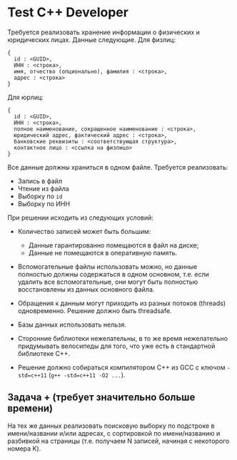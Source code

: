 # Test C++ Developer

Требуется реализовать хранение информации о физических и юридических лицах. Данные следующие.
Для физлиц:
```
{
  id : <GUID>,
  ИНН : <строка>,
  имя, отчество (опционально), фамилия : <строка>,
  адрес : <строка>
}
```
Для юрлиц:
```
{
  id : <GUID>,
  ИНН : <строка>,
  полное наименование, сокращенное наименование : <строка>,
  юридический адрес, фактический адрес : <строка>,
  банковские реквизиты : <соответствующая структура>,
  контактное лицо : <ссылка на физлицо>
}
```

Все данные должны храниться в одном файле. Требуется реализовать:
* Запись в файл
* Чтение из файла
* Выборку по `id`
* Выборку по ИНН

При решении исходить из следующих условий:

* Количество записей может быть большим:
  * Данные гарантированно помещаются в файл на диске;
  * Данные не помещаются в оперативную память.
* Вспомогательные файлы использовать можно, но данные полностью должны содержаться в одном 
  основном, т.е. если удалить все вспомогательные, они могут быть полностью восстановлены
  из данных основного файла.
* Обращения к данным могут приходить из разных потоков (threads) одновременно. Решение должно
  быть threadsafe.
  
* Базы данных использовать нельзя.
* Сторонние библиотеки нежелательны, в то же время нежелательно придумывать велосипеды для того,
  что уже есть в стандартной библиотеке C++.
* Решение должно собираться компилятором C++ из GCC с ключом `-std=c++11` (`g++ -std=c++11 -O2 ...`).

## Задача + (требует значительно больше времени)

На тех же данных реализовать поисковую выборку по подстроке в имени/названии и/или адресах,
с сортировкой по имени/названию и разбивкой на страницы (т.е. получаем N записей, начиная 
с некоторого номера K).
